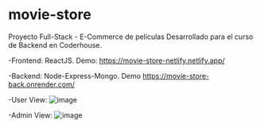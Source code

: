 # movie-store

Proyecto Full-Stack - E-Commerce de películas
Desarrollado para el curso de Backend en Coderhouse.



-Frontend: ReactJS. Demo: https://movie-store-netlify.netlify.app/



-Backend: Node-Express-Mongo. Demo https://movie-store-back.onrender.com/



-User View:
![image](https://user-images.githubusercontent.com/93352214/202341768-d6778f79-ce5d-427f-a621-eca7beca2106.png)



-Admin View:
![image](https://user-images.githubusercontent.com/93352214/202341638-06bfd74b-eb99-4912-93a6-d21528dcf742.png)






